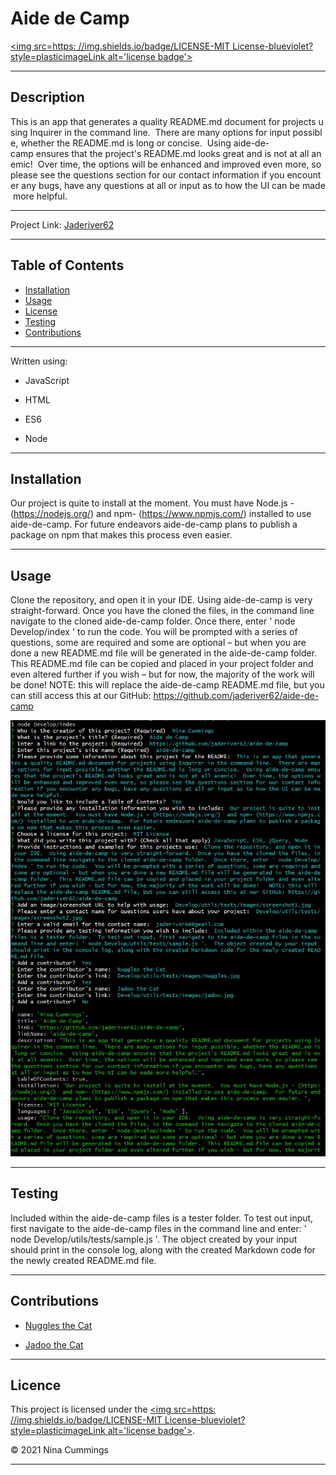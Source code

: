 
# Aide de Camp

<a href='https://opensource.org/licenses/MIT'><img src=https: //img.shields.io/badge/LICENSE-MIT License-blueviolet?style=plasticimageLink alt='license badge'></a>

---------------------------------------

## Description

This is an app that generates a quality README.md document for projects using Inquirer in the command line.  There are many options for input possible, whether the README.md is long or concise.  Using aide-de-camp ensures that the project's README.md looks great and is not at all anemic!  Over time, the options will be enhanced and improved even more, so please see the questions section for our contact information if you encounter any bugs, have any questions at all or input as to how the UI can be made more helpful.

---------------------------------------

Project Link: 
[Jaderiver62](https://github.com/jaderiver62/aide-de-camp)

---------------------------------------


## Table of Contents

* [Installation](#installation)
* [Usage](#usage)
* [License](#license)
* [Testing](#testing)
* [Contributions](#contributions)

---------------------------------------



Written using:

* JavaScript

* HTML

* ES6

* Node


---------------------------------------

## Installation

Our project is quite to install at the moment.  You must have Node.js - (https://nodejs.org/)  and npm- (https://www.npmjs.com/) installed to use aide-de-camp.  For future endeavors aide-de-camp plans to publish a package on npm that makes this process even easier. 

---------------------------------------

## Usage

Clone the repository, and open it in your IDE.  Using aide-de-camp is very straight-forward.  Once you have the cloned the files, in the command line navigate to the cloned aide-de-camp folder.  Once there, enter ' node Develop/index ' to run the code.  You will be prompted with a series of questions, some are required and some are optional – but when you are done a new README.md file will be generated in the aide-de-camp folder.  This README.md file can be copied and placed in your project folder and even altered further if you wish – but for now, the majority of the work will be done!   NOTE: this will replace the aide-de-camp README.md file, but you can still access this at our GitHub: https://github.com/jaderiver62/aide-de-camp

![Project Usage Image](Develop/utils/tests/images/screenshot1.jpg)

---------------------------------------



## Testing

Included within the aide-de-camp files is a tester folder.  To test out input, first navigate to the aide-de-camp files in the command line and enter: ' node Develop/utils/tests/sample.js '.  The object created by your input should print in the console log, along with the created Markdown code for the newly created README.md file.

---------------------------------------

## Contributions


* [Nuggles the Cat](Develop/utils/tests/images/nuggles.jpg)

* [Jadoo the Cat](Develop/utils/tests/images/jadoo.jpg)
 

---------------------------------------

## Licence

This project is licensed under the <a href='https://opensource.org/licenses/MIT'><img src=https: //img.shields.io/badge/LICENSE-MIT License-blueviolet?style=plasticimageLink alt='license badge'></a>.

&copy; 2021 Nina Cummings

---------------------------------------

    